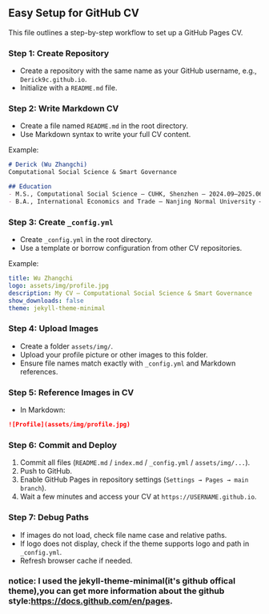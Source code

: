 ## Easy Setup for GitHub CV

This file outlines a step-by-step workflow to set up a GitHub Pages CV.

### Step 1: Create Repository

* Create a repository with the same name as your GitHub username, e.g., `Derick9c.github.io`.
* Initialize with a `README.md` file.

### Step 2: Write Markdown CV

* Create a file named `README.md` in the root directory.
* Use Markdown syntax to write your full CV content.

Example:

```markdown
# Derick (Wu Zhangchi)
Computational Social Science & Smart Governance

## Education
- M.S., Computational Social Science — CUHK, Shenzhen — 2024.09–2025.06
- B.A., International Economics and Trade — Nanjing Normal University — 2020.09–2024.06
```

### Step 3: Create `_config.yml`

* Create `_config.yml` in the root directory.
* Use a template or borrow configuration from other CV repositories.

Example:

```yml
title: Wu Zhangchi
logo: assets/img/profile.jpg
description: My CV — Computational Social Science & Smart Governance
show_downloads: false
theme: jekyll-theme-minimal

```

### Step 4: Upload Images

* Create a folder `assets/img/`.
* Upload your profile picture or other images to this folder.
* Ensure file names match exactly with `_config.yml` and Markdown references.

### Step 5: Reference Images in CV

* In Markdown:

```markdown
![Profile](assets/img/profile.jpg)
```



### Step 6: Commit and Deploy

1. Commit all files (`README.md` / `index.md` / `_config.yml` / `assets/img/...`).
2. Push to GitHub.
3. Enable GitHub Pages in repository settings (`Settings → Pages → main branch`).
4. Wait a few minutes and access your CV at `https://USERNAME.github.io`.

### Step 7: Debug Paths

* If images do not load, check file name case and relative paths.
* If logo does not display, check if the theme supports logo and path in `_config.yml`.
* Refresh browser cache if needed.

### notice: I used the jekyll-theme-minimal(it's github offical theme),you can get more information about the github style:https://docs.github.com/en/pages.
